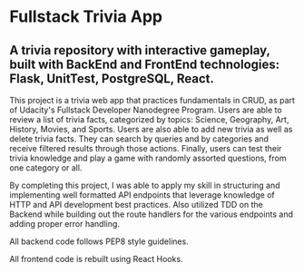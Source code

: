 # Fullstack Trivia App
## A trivia repository with interactive gameplay, built with BackEnd and FrontEnd technologies: Flask, UnitTest, PostgreSQL, React.

This project is a trivia web app that practices fundamentals in CRUD, as part of Udacity's Fullstack Developer Nanodegree Program. Users are able to review a list of trivia facts, categorized by topics: Science, Geography, Art, History, Movies, and Sports. Users are also able to add new trivia as well as delete trivia facts. They can search by queries and by categories and receive filtered results through those actions. Finally, users can test their trivia knowledge and play a game with randomly assorted questions, from one category or all. 

By completing this project, I was able to apply my skill in structuring and implementing well formatted API endpoints that leverage knowledge of HTTP and API development best practices. Also utilized TDD on the Backend while building out the route handlers for the various endpoints and adding proper error handling.

All backend code follows PEP8 style guidelines. 

All frontend code is rebuilt using React Hooks.
